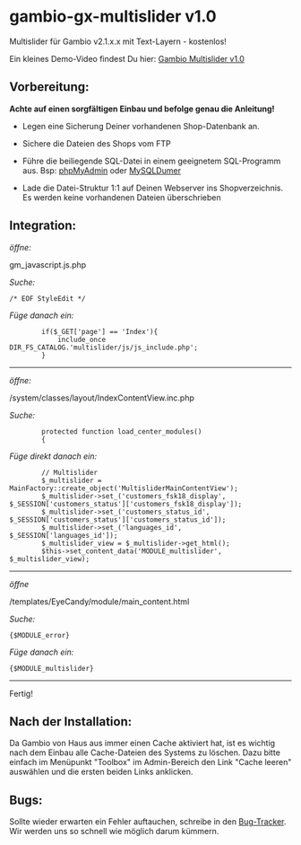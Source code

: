 gambio-gx-multislider v1.0
==========================

Multislider für Gambio v2.1.x.x mit Text-Layern - kostenlos!

Ein kleines Demo-Video findest Du hier: [Gambio Multislider v1.0](http://www.stargutschein.de/content/gambio-gx2-slider-modul.html)



**Vorbereitung:**
-----------------

**Achte auf einen sorgfältigen Einbau und befolge genau die Anleitung!**

* Legen eine Sicherung Deiner vorhandenen Shop-Datenbank an.
* Sichere die Dateien des Shops vom FTP


* Führe die beiliegende SQL-Datei in einem geeignetem SQL-Programm aus. Bsp: [phpMyAdmin](http://www.phpmyadmin.net/home_page/index.php) oder [MySQLDumer](http://www.mysqldumper.de/)
* Lade die Datei-Struktur 1:1 auf Deinen Webserver ins Shopverzeichnis. Es werden keine vorhandenen Dateien überschrieben



**Integration:**
-----------------

*öffne:*

gm_javascript.js.php


*Suche:*

`/* EOF StyleEdit */`

*Füge danach ein:*

```
		if($_GET['page'] == 'Index'){
			include_once DIR_FS_CATALOG.'multislider/js/js_include.php';
		}
```



------------------------
*öffne:*

/system/classes/layout/IndexContentView.inc.php

*Suche:*

```
		protected function load_center_modules()
		{
```

*Füge direkt danach ein:*

```
		// Multislider
		$_multislider = MainFactory::create_object('MultisliderMainContentView');
	    $_multislider->set_('customers_fsk18_display', $_SESSION['customers_status']['customers_fsk18_display']);
	    $_multislider->set_('customers_status_id', $_SESSION['customers_status']['customers_status_id']);
	    $_multislider->set_('languages_id', $_SESSION['languages_id']);
	    $_multislider_view = $_multislider->get_html();
	    $this->set_content_data('MODULE_multislider', $_multislider_view);
```



--------------------------

*öffne*

/templates/EyeCandy/module/main_content.html

*Suche:*

```
{$MODULE_error}
```

*Füge danach ein:*

```
{$MODULE_multislider}
```


---------------------------

Fertig!

Nach der Installation:
--------
Da Gambio von Haus aus immer einen Cache aktiviert hat, ist es wichtig nach dem Einbau alle Cache-Dateien des Systems zu löschen. 
Dazu bitte einfach im Menüpunkt "Toolbox" im Admin-Bereich den Link "Cache leeren" auswählen und die ersten beiden Links anklicken.


Bugs:
-----
Sollte wieder erwarten ein Fehler auftauchen, schreibe in den [Bug-Tracker](https://github.com/bigclick/gambio-gx-multislider/issues/new). Wir werden uns so schnell wie möglich darum kümmern.



